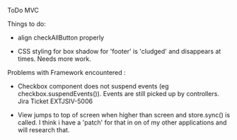 ToDo MVC

Things to do:

- align checkAllButton properly

- CSS styling for box shadow for 'footer' is 'cludged' and disappears at times. Needs more work.


Problems with Framework encountered :

- Checkbox component does not suspend events (eg checkbox.suspendEvents()). Events are still picked up by controllers.
	Jira Ticket EXTJSIV-5006

- View jumps to top of screen when higher than screen and store.sync() is called. I think i have a 'patch' for that in
 on of my other applications and will research that.

